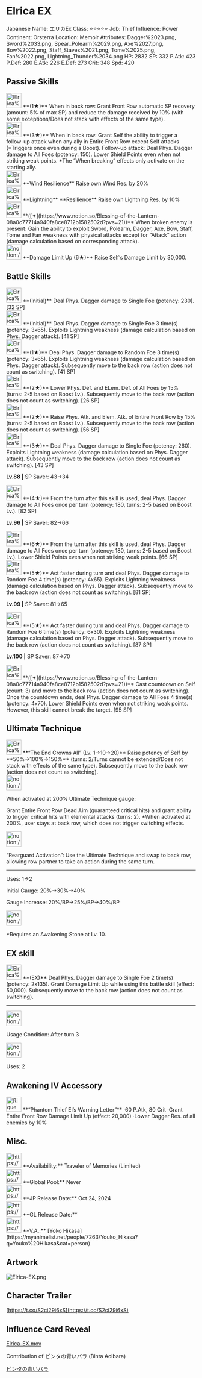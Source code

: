 # Elrica EX

Japanese Name: エリカEx
Class: ⭐️⭐️⭐️⭐️⭐️
Job: Thief
Influence: Power
Continent: Orsterra
Location: Memoir
Attributes: Dagger%2023.png, Sword%2033.png, Spear_Polearm%2029.png, Axe%2027.png, Bow%2022.png, Staff_Staves%2021.png, Tome%2025.png, Fan%2022.png, Lightning_Thunder%2034.png
HP: 2832
SP: 332
P.Atk: 423
P.Def: 280
E.Atk: 226
E.Def: 273
Crit: 348
Spd: 420

## Passive Skills

<aside>
<img src="Elrica%20EX%20129ebbc6539680098cd2f94661257fd8/SP_Recovery.png" alt="Elrica%20EX%20129ebbc6539680098cd2f94661257fd8/SP_Recovery.png" width="40px" /> **(1★)**
When in back row: Grant Front Row automatic SP recovery (amount: 5% of max SP) and reduce the damage received by 10% (with some exceptions/Does not stack with effects of the same type).

</aside>

<aside>
<img src="Elrica%20EX%20129ebbc6539680098cd2f94661257fd8/Thief_Wrath.png" alt="Elrica%20EX%20129ebbc6539680098cd2f94661257fd8/Thief_Wrath.png" width="40px" /> **(3★)**
When in back row: Grant Self the ability to  trigger a follow-up attack when any ally in Entire Front Row except Self attacks (*Triggers once even during a Boost).
Follow-up attack: Deal Phys. Dagger damage to All Foes (potency: 150). Lower Shield Points even when not striking weak points.
*The “When breaking” effects only activate on the starting ally.

</aside>

<aside>
<img src="Elrica%20EX%20129ebbc6539680098cd2f94661257fd8/Wind_Resilience.png" alt="Elrica%20EX%20129ebbc6539680098cd2f94661257fd8/Wind_Resilience.png" width="40px" /> **Wind Resilience**
Raise own Wind Res. by 20%

</aside>

<aside>
<img src="Elrica%20EX%20129ebbc6539680098cd2f94661257fd8/Lightning_Resilience.png" alt="Elrica%20EX%20129ebbc6539680098cd2f94661257fd8/Lightning_Resilience.png" width="40px" /> **Lightning** **Resilience**
Raise own Lightning Res. by 10%

</aside>

<aside>
<img src="Elrica%20EX%20129ebbc6539680098cd2f94661257fd8/Lionheart.png" alt="Elrica%20EX%20129ebbc6539680098cd2f94661257fd8/Lionheart.png" width="40px" /> **([✦](https://www.notion.so/Blessing-of-the-Lantern-08a0c77714a940fa8ce8712b1582502d?pvs=21))**
When broken enemy is present: Gain the ability to exploit Sword, Polearm, Dagger, Axe, Bow, Staff, Tome and Fan weakness with physical attacks except for “Attack” action (damage calculation based on corresponding attack).

</aside>

<aside>
<img src="notion://custom_emoji/2482af5e-3bb7-4af8-a110-df4150e44521/17debbc6-5396-80a6-933a-007af3a7f551" alt="notion://custom_emoji/2482af5e-3bb7-4af8-a110-df4150e44521/17debbc6-5396-80a6-933a-007af3a7f551" width="40px" /> **Damage Limit Up (6★)**
Raise Self’s Damage Limit by 30,000.

</aside>

## Battle Skills

<aside>
<img src="Elrica%20EX%20129ebbc6539680098cd2f94661257fd8/Dagger.png" alt="Elrica%20EX%20129ebbc6539680098cd2f94661257fd8/Dagger.png" width="40px" /> **(Initial)**
Deal Phys. Dagger damage to Single Foe (potency: 230). [32 SP]

</aside>

<aside>
<img src="Elrica%20EX%20129ebbc6539680098cd2f94661257fd8/Dagger%201.png" alt="Elrica%20EX%20129ebbc6539680098cd2f94661257fd8/Dagger%201.png" width="40px" /> **(Initial)**
Deal Phys. Dagger damage to Single Foe 3 time(s) (potency: 3x65). Exploits Lightning weakness (damage calculation based on Phys. Dagger attack). [41 SP]

</aside>

<aside>
<img src="Elrica%20EX%20129ebbc6539680098cd2f94661257fd8/Dagger%202.png" alt="Elrica%20EX%20129ebbc6539680098cd2f94661257fd8/Dagger%202.png" width="40px" /> **(1★)**
Deal Phys. Dagger damage to Random Foe 3 time(s) (potency: 3x65). Exploits Lightning weakness (damage calculation based on Phys. Dagger attack). Subsequently move to the back row (action does not count as switching). [41 SP]

</aside>

<aside>
<img src="Elrica%20EX%20129ebbc6539680098cd2f94661257fd8/Debuff.png" alt="Elrica%20EX%20129ebbc6539680098cd2f94661257fd8/Debuff.png" width="40px" /> **(2★)**
Lower Phys. Def. and ELem. Def. of All Foes by 15% (turns: 2-5 based on Boost Lv.). Subsequently move to the back row (action does not count as switching). [26 SP]

</aside>

<aside>
<img src="Elrica%20EX%20129ebbc6539680098cd2f94661257fd8/Buff.png" alt="Elrica%20EX%20129ebbc6539680098cd2f94661257fd8/Buff.png" width="40px" /> **(2★)**
Raise Phys. Atk. and Elem. Atk. of Entire Front Row by 15% (turns: 2-5 based on Boost Lv.). Subsequently move to the back row (action does not count as switching). [56 SP]

</aside>

<aside>
<img src="Elrica%20EX%20129ebbc6539680098cd2f94661257fd8/Dagger%203.png" alt="Elrica%20EX%20129ebbc6539680098cd2f94661257fd8/Dagger%203.png" width="40px" /> **(3★)**
Deal Phys. Dagger damage to Single Foe (potency: 260). Exploits Lightning weakness (damage calculation based on Phys. Dagger attack). Subsequently move to the back row (action does not count as switching). [43 SP]

**Lv.88 |** SP Saver: 43→34

</aside>

<aside>
<img src="Elrica%20EX%20129ebbc6539680098cd2f94661257fd8/Dagger%204.png" alt="Elrica%20EX%20129ebbc6539680098cd2f94661257fd8/Dagger%204.png" width="40px" /> **(4★)**
From the turn after this skill is used, deal Phys. Dagger damage to All Foes once per turn (potency: 180, turns: 2-5 based on Boost Lv.). [82 SP]

**Lv.96 |** SP Saver: 82→66

<aside>
<img src="Elrica%20EX%20129ebbc6539680098cd2f94661257fd8/Dagger%204.png" alt="Elrica%20EX%20129ebbc6539680098cd2f94661257fd8/Dagger%204.png" width="40px" /> **(6★)**
From the turn after this skill is used, deal Phys. Dagger damage to All Foes once per turn (potency: 180, turns: 2-5 based on Boost Lv.). Lower Shield Points even when not striking weak points. [66 SP]

</aside>

</aside>

<aside>
<img src="Elrica%20EX%20129ebbc6539680098cd2f94661257fd8/Dagger%205.png" alt="Elrica%20EX%20129ebbc6539680098cd2f94661257fd8/Dagger%205.png" width="40px" /> **(5★)**
Act faster during turn and deal Phys. Dagger damage to Random Foe 4 time(s) (potency: 4x65). Exploits Lightning weakness (damage calculation based on Phys. Dagger attack). Subsequently move to the back row (action does not count as switching). [81 SP]

**Lv.99 |** SP Saver: 81→65

</aside>

<aside>
<img src="Elrica%20EX%20129ebbc6539680098cd2f94661257fd8/Dagger%206.png" alt="Elrica%20EX%20129ebbc6539680098cd2f94661257fd8/Dagger%206.png" width="40px" /> **(5★)**
Act faster during turn and deal Phys. Dagger damage to Random Foe 6 time(s) (potency: 6x30). Exploits Lightning weakness (damage calculation based on Phys. Dagger attack). Subsequently move to the back row (action does not count as switching). [87 SP]

**Lv.100 |** SP Saver: 87→70

</aside>

<aside>
<img src="Elrica%20EX%20129ebbc6539680098cd2f94661257fd8/Dagger%207.png" alt="Elrica%20EX%20129ebbc6539680098cd2f94661257fd8/Dagger%207.png" width="40px" /> **([✦](https://www.notion.so/Blessing-of-the-Lantern-08a0c77714a940fa8ce8712b1582502d?pvs=21))**
Cast countdown on Self (count: 3) and move to the back row (action does not count as switching). Once the countdown ends, deal Phys. Dagger damage to All Foes 4 time(s) (potency: 4x70). Lower Shield Points even when not striking weak points. However, this skill cannot break the target. [95 SP]

</aside>

## Ultimate Technique

<aside>
<img src="Elrica%20EX%20129ebbc6539680098cd2f94661257fd8/Buff%201.png" alt="Elrica%20EX%20129ebbc6539680098cd2f94661257fd8/Buff%201.png" width="40px" /> **“The End Crowns All” (Lv. 1→10→20)**
Raise potency of Self by **50%→100%→150%** (turns: 2/Turns cannot be extended/Does not stack with effects of the same type). Subsequently move to the back row (action does not count as switching).

<aside>
<img src="notion://custom_emoji/2482af5e-3bb7-4af8-a110-df4150e44521/137ebbc6-5396-80a2-a199-007a067e9993" alt="notion://custom_emoji/2482af5e-3bb7-4af8-a110-df4150e44521/137ebbc6-5396-80a2-a199-007a067e9993" width="40px" />

When activated at 200% Ultimate Technique gauge:

Grant Entire Front Row Dead Aim (guaranteed critical hits) and grant ability to trigger critical hits with elemental attacks (turns: 2). *When activated at 200%, user stays at back row, which does not trigger switching effects.

<aside>
<img src="notion://custom_emoji/2482af5e-3bb7-4af8-a110-df4150e44521/193ebbc6-5396-8076-8391-007aae0ede08" alt="notion://custom_emoji/2482af5e-3bb7-4af8-a110-df4150e44521/193ebbc6-5396-8076-8391-007aae0ede08" width="40px" />

“Rearguard Activation”: Use the Ultimate Technique and swap to back row, allowing row partner to take an action during the same turn.

</aside>

</aside>

---

Uses:
1→2

Initial Gauge:
20%→30%→40%

Gauge Increase:
20%/BP→25%/BP→40%/BP

<aside>
<img src="notion://custom_emoji/2482af5e-3bb7-4af8-a110-df4150e44521/182ebbc6-5396-80af-9978-007ac248795b" alt="notion://custom_emoji/2482af5e-3bb7-4af8-a110-df4150e44521/182ebbc6-5396-80af-9978-007ac248795b" width="40px" />

*Requires an Awakening Stone at Lv. 10.

</aside>

</aside>

## EX skill

<aside>
<img src="Elrica%20EX%20129ebbc6539680098cd2f94661257fd8/Dagger%208.png" alt="Elrica%20EX%20129ebbc6539680098cd2f94661257fd8/Dagger%208.png" width="40px" /> **(EX)**
Deal Phys. Dagger damage to Single Foe 2 time(s) (potency: 2x135). Grant Damage Limit Up while using this battle skill (effect: 50,000). Subsequently move to the back row (action does not count as switching).

---

<aside>
<img src="notion://custom_emoji/2482af5e-3bb7-4af8-a110-df4150e44521/137ebbc6-5396-802c-b9bc-007a54884b6f" alt="notion://custom_emoji/2482af5e-3bb7-4af8-a110-df4150e44521/137ebbc6-5396-802c-b9bc-007a54884b6f" width="40px" />

Usage Condition: After turn 3

</aside>

<aside>
<img src="notion://custom_emoji/2482af5e-3bb7-4af8-a110-df4150e44521/137ebbc6-5396-80ba-9f36-007a936447ac" alt="notion://custom_emoji/2482af5e-3bb7-4af8-a110-df4150e44521/137ebbc6-5396-80ba-9f36-007a936447ac" width="40px" />

Uses: 2

</aside>

</aside>

## Awakening IV Accessory

<aside>
<img src="Rique%2003cb41beb766464083f85e40d3bfaf82/Awakening_IV.png" alt="Rique%2003cb41beb766464083f85e40d3bfaf82/Awakening_IV.png" width="40px" /> **“Phantom Thief El’s Warning Letter”**
·60 P.Atk, 80 Crit
·Grant Entire Front Row Damage Limit Up (effect: 20,000)
·Lower Dagger Res. of all enemies by 10%

</aside>

## Misc.

<aside>
<img src="https://www.notion.so/icons/gift_gray.svg" alt="https://www.notion.so/icons/gift_gray.svg" width="40px" /> **Availability:** Traveler of Memories (Limited)

</aside>

<aside>
<img src="https://www.notion.so/icons/globe_gray.svg" alt="https://www.notion.so/icons/globe_gray.svg" width="40px" /> **Global Pool:** Never

</aside>

<aside>
<img src="https://www.notion.so/icons/calendar_red.svg" alt="https://www.notion.so/icons/calendar_red.svg" width="40px" /> **JP Release Date:**
Oct 24, 2024

</aside>

<aside>
<img src="https://www.notion.so/icons/calendar_blue.svg" alt="https://www.notion.so/icons/calendar_blue.svg" width="40px" /> **GL Release Date:**

</aside>

<aside>
<img src="https://www.notion.so/icons/microphone_gray.svg" alt="https://www.notion.so/icons/microphone_gray.svg" width="40px" /> **V.A.:** [Yoko Hikasa](https://myanimelist.net/people/7263/Youko_Hikasa?q=Youko%20Hikasa&cat=person)

</aside>

## Artwork

![Elrica-EX.png](Elrica%20EX%20129ebbc6539680098cd2f94661257fd8/Elrica-EX.png)

## Character Trailer

[https://t.co/S2ci29i6xS](https://t.co/S2ci29i6xS)

## Influence Card Reveal

[Elrica-EX.mov](Elrica%20EX%20129ebbc6539680098cd2f94661257fd8/Elrica-EX.mov)

Contribution of ビンタの青いバラ (Binta Aoibara)

[ビンタの青いバラ](https://www.youtube.com/@binta_aoibara)